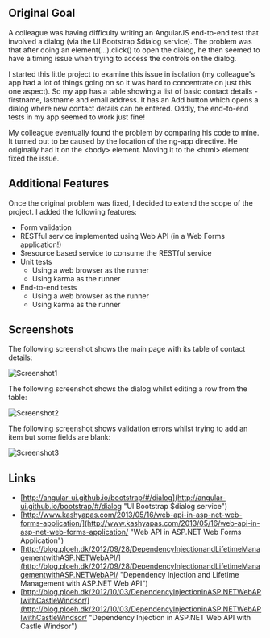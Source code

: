 
## Original Goal

A colleague was having difficulty writing an AngularJS end-to-end test that involved a dialog
(via the UI Bootstrap $dialog service). The problem was that after doing an element(...).click() to
open the dialog, he then seemed to have a timing issue when trying to access the controls on the dialog.

I started this little project to examine this issue in isolation (my colleague's app had a lot of things going on so it was hard to concentrate on just this one aspect). So my app has a table showing 
a list of basic contact details - firstname, lastname and email address. It has an Add button which opens a dialog where new contact details can be entered. Oddly, the end-to-end tests in my app seemed to work just fine!

My colleague eventually found the problem by comparing his code to mine. It turned out to be caused by the location of the ng-app directive. He originally had it on the &lt;body&gt; element. Moving it to the &lt;html&gt; element fixed the issue.

## Additional Features

Once the original problem was fixed, I decided to extend the scope of the project. I added the following features:

* Form validation
* RESTful service implemented using Web API (in a Web Forms application!)
* $resource based service to consume the RESTful service
* Unit tests
    * Using a web browser as the runner
    * Using karma as the runner
* End-to-end tests
    * Using a web browser as the runner
    * Using karma as the runner

## Screenshots

The following screenshot shows the main page with its table of contact details:

![Screenshot1](https://raw.github.com/taylorjg/AngularDialog/master/Images/AngularDialog_screenshot1.png)

The following screenshot shows the dialog whilst editing a row from the table:

![Screenshot2](https://raw.github.com/taylorjg/AngularDialog/master/Images/AngularDialog_screenshot2.png)

The following screenshot shows validation errors whilst trying to add an item but some fields are blank:

![Screenshot3](https://raw.github.com/taylorjg/AngularDialog/master/Images/AngularDialog_screenshot3.png)

## Links

* [http://angular-ui.github.io/bootstrap/#/dialog](http://angular-ui.github.io/bootstrap/#/dialog "UI Bootstrap $dialog service")
* [http://www.kashyapas.com/2013/05/16/web-api-in-asp-net-web-forms-application/](http://www.kashyapas.com/2013/05/16/web-api-in-asp-net-web-forms-application/ "Web API in ASP.NET Web Forms Application")
* [http://blog.ploeh.dk/2012/09/28/DependencyInjectionandLifetimeManagementwithASP.NETWebAPI/](http://blog.ploeh.dk/2012/09/28/DependencyInjectionandLifetimeManagementwithASP.NETWebAPI/ "Dependency Injection and Lifetime Management with ASP.NET Web API")
* [http://blog.ploeh.dk/2012/10/03/DependencyInjectioninASP.NETWebAPIwithCastleWindsor/](http://blog.ploeh.dk/2012/10/03/DependencyInjectioninASP.NETWebAPIwithCastleWindsor/ "Dependency Injection in ASP.NET Web API with Castle Windsor")
